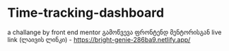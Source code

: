 # Time-tracking-dashboard

a challange by front end mentor
გამოწვევა ფრონტენდ მენტორისგან
live link (ლაივის ლინკი) - https://bright-genie-286ba9.netlify.app/
